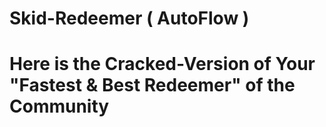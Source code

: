 # Skid-Redeemer ( AutoFlow ) 

# Here is the Cracked-Version of Your "Fastest & Best Redeemer" of the Community
